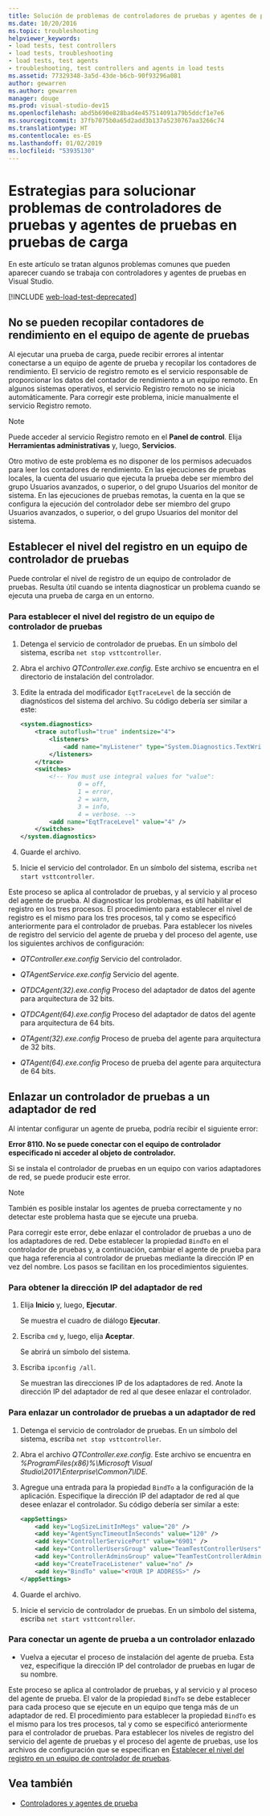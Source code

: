 ```yaml
---
title: Solución de problemas de controladores de pruebas y agentes de pruebas
ms.date: 10/20/2016
ms.topic: troubleshooting
helpviewer_keywords:
- load tests, test controllers
- load tests, troubleshooting
- load tests, test agents
- troubleshooting, test controllers and agents in load tests
ms.assetid: 77329348-3a5d-43de-b6cb-90f93296a081
author: gewarren
ms.author: gewarren
manager: douge
ms.prod: visual-studio-dev15
ms.openlocfilehash: abd5b690e828bad4e457514091a79b5ddcf1e7e6
ms.sourcegitcommit: 37fb7075b0a65d2add3b137a5230767aa3266c74
ms.translationtype: HT
ms.contentlocale: es-ES
ms.lasthandoff: 01/02/2019
ms.locfileid: "53935130"
---
```

# <a name="strategies-for-troubleshooting-test-controllers-and-test-agents-in-load-tests"></a>Estrategias para solucionar problemas de controladores de pruebas y agentes de pruebas en pruebas de carga

En este artículo se tratan algunos problemas comunes que pueden aparecer cuando se trabaja con controladores y agentes de pruebas en Visual Studio.

[!INCLUDE [web-load-test-deprecated](includes/web-load-test-deprecated.md)]

##  <a name="unable-to-collect-performance-counters-on-test-agent-computer"></a>No se pueden recopilar contadores de rendimiento en el equipo de agente de pruebas

Al ejecutar una prueba de carga, puede recibir errores al intentar conectarse a un equipo de agente de prueba y recopilar los contadores de rendimiento. El servicio de registro remoto es el servicio responsable de proporcionar los datos del contador de rendimiento a un equipo remoto. En algunos sistemas operativos, el servicio Registro remoto no se inicia automáticamente. Para corregir este problema, inicie manualmente el servicio Registro remoto.

> [!NOTE]
> Puede acceder al servicio Registro remoto en el **Panel de control**. Elija **Herramientas administrativas** y, luego, **Servicios**.

Otro motivo de este problema es no disponer de los permisos adecuados para leer los contadores de rendimiento. En las ejecuciones de pruebas locales, la cuenta del usuario que ejecuta la prueba debe ser miembro del grupo Usuarios avanzados, o superior, o del grupo Usuarios del monitor de sistema. En las ejecuciones de pruebas remotas, la cuenta en la que se configura la ejecución del controlador debe ser miembro del grupo Usuarios avanzados, o superior, o del grupo Usuarios del monitor del sistema.

## <a name="set-the-logging-level-on-a-test-controller-computer"></a>Establecer el nivel del registro en un equipo de controlador de pruebas

Puede controlar el nivel de registro de un equipo de controlador de pruebas. Resulta útil cuando se intenta diagnosticar un problema cuando se ejecuta una prueba de carga en un entorno.

### <a name="to-set-the-logging-level-on-a-test-controller-computer"></a>Para establecer el nivel del registro de un equipo de controlador de pruebas

1.  Detenga el servicio de controlador de pruebas. En un símbolo del sistema, escriba `net stop vsttcontroller`.

2.  Abra el archivo *QTController.exe.config*. Este archivo se encuentra en el directorio de instalación del controlador.

3.  Edite la entrada del modificador `EqtTraceLevel` de la sección de diagnósticos del sistema del archivo. Su código debería ser similar a este:

    ```xml
    <system.diagnostics>
        <trace autoflush="true" indentsize="4">
            <listeners>
                <add name="myListener" type="System.Diagnostics.TextWriterTraceListener" initializeData="d:\VSTestHost.log" />
            </listeners>
        </trace>
        <switches>
            <!-- You must use integral values for "value":
                    0 = off,
                    1 = error,
                    2 = warn,
                    3 = info,
                    4 = verbose. -->
            <add name="EqtTraceLevel" value="4" />
        </switches>
    </system.diagnostics>
    ```

4.  Guarde el archivo.

5.  Inicie el servicio del controlador. En un símbolo del sistema, escriba `net start vsttcontroller`.

Este proceso se aplica al controlador de pruebas, y al servicio y al proceso del agente de prueba. Al diagnosticar los problemas, es útil habilitar el registro en los tres procesos. El procedimiento para establecer el nivel de registro es el mismo para los tres procesos, tal y como se especificó anteriormente para el controlador de pruebas. Para establecer los niveles de registro del servicio del agente de prueba y del proceso del agente, use los siguientes archivos de configuración:

-   *QTController.exe.config* Servicio del controlador.

-   *QTAgentService.exe.config* Servicio del agente.

-   *QTDCAgent(32).exe.config* Proceso del adaptador de datos del agente para arquitectura de 32 bits.

-   *QTDCAgent(64).exe.config* Proceso del adaptador de datos del agente para arquitectura de 64 bits.

-   *QTAgent(32).exe.config* Proceso de prueba del agente para arquitectura de 32 bits.

-   *QTAgent(64).exe.config* Proceso de prueba del agente para arquitectura de 64 bits.

## <a name="bind-a-test-controller-to-a-network-adapter"></a>Enlazar un controlador de pruebas a un adaptador de red

Al intentar configurar un agente de prueba, podría recibir el siguiente error:

**Error 8110. No se puede conectar con el equipo de controlador especificado ni acceder al objeto de controlador.**

Si se instala el controlador de pruebas en un equipo con varios adaptadores de red, se puede producir este error.

> [!NOTE]
> También es posible instalar los agentes de prueba correctamente y no detectar este problema hasta que se ejecute una prueba.

Para corregir este error, debe enlazar el controlador de pruebas a uno de los adaptadores de red. Debe establecer la propiedad `BindTo` en el controlador de pruebas y, a continuación, cambiar el agente de prueba para que haga referencia al controlador de pruebas mediante la dirección IP en vez del nombre. Los pasos se facilitan en los procedimientos siguientes.

### <a name="to-obtain-the-ip-address-of-the-network-adapter"></a>Para obtener la dirección IP del adaptador de red

1.  Elija **Inicio** y, luego, **Ejecutar**.

     Se muestra el cuadro de diálogo **Ejecutar**.

2.  Escriba `cmd` y, luego, elija **Aceptar**.

     Se abrirá un símbolo del sistema.

3.  Escriba `ipconfig /all`.

     Se muestran las direcciones IP de los adaptadores de red. Anote la dirección IP del adaptador de red al que desee enlazar el controlador.

### <a name="to-bind-a-test-controller-to-a-network-adapter"></a>Para enlazar un controlador de pruebas a un adaptador de red

1.  Detenga el servicio de controlador de pruebas. En un símbolo del sistema, escriba `net stop vsttcontroller`.

2.  Abra el archivo *QTController.exe.config*. Este archivo se encuentra en *%ProgramFiles(x86)%\Microsoft Visual Studio\2017\Enterprise\Common7\IDE*.

3.  Agregue una entrada para la propiedad `BindTo` a la configuración de la aplicación. Especifique la dirección IP del adaptador de red al que desee enlazar el controlador. Su código debería ser similar a este:

    ```xml
    <appSettings>
        <add key="LogSizeLimitInMegs" value="20" />
        <add key="AgentSyncTimeoutInSeconds" value="120" />
        <add key="ControllerServicePort" value="6901" />
        <add key="ControllerUsersGroup" value="TeamTestControllerUsers" />
        <add key="ControllerAdminsGroup" value="TeamTestControllerAdmins" />
        <add key="CreateTraceListener" value="no" />
        <add key="BindTo" value="<YOUR IP ADDRESS>" />
    </appSettings>
    ```

4.  Guarde el archivo.

5.  Inicie el servicio de controlador de pruebas. En un símbolo del sistema, escriba `net start vsttcontroller`.

### <a name="to-connect-a-test-agent-to-a-bound-controller"></a>Para conectar un agente de prueba a un controlador enlazado

-   Vuelva a ejecutar el proceso de instalación del agente de prueba. Esta vez, especifique la dirección IP del controlador de pruebas en lugar de su nombre.

Este proceso se aplica al controlador de pruebas, y al servicio y al proceso del agente de prueba. El valor de la propiedad `BindTo` se debe establecer para cada proceso que se ejecute en un equipo que tenga más de un adaptador de red. El procedimiento para establecer la propiedad `BindTo` es el mismo para los tres procesos, tal y como se especificó anteriormente para el controlador de pruebas. Para establecer los niveles de registro del servicio del agente de pruebas y el proceso del agente de pruebas, use los archivos de configuración que se especifican en [Establecer el nivel del registro en un equipo de controlador de pruebas](#set-the-logging-level-on-a-test-controller-computer).

## <a name="see-also"></a>Vea también

- [Controladores y agentes de prueba](../test/configure-test-agents-and-controllers-for-load-tests.md)
